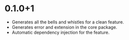 # 0.1.0+1

- Generates all the bells and whistles for a clean feature.
- Generates error and extension in the core package.
- Automatic dependency injection for the feature.

